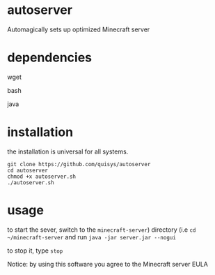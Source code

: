 # autoserver
Automagically sets up optimized Minecraft server 

# dependencies
wget

bash

java

# installation
the installation is universal for all systems.

```
git clone https://github.com/quisys/autoserver
cd autoserver
chmod +x autoserver.sh
./autoserver.sh
```

# usage

to start the sever, switch to the `minecraft-server`) directory (i.e `cd ~/minecraft-server` and run `java -jar server.jar --nogui`


to stop it, type `stop`

Notice: by using this software you agree to the Minecraft server EULA

